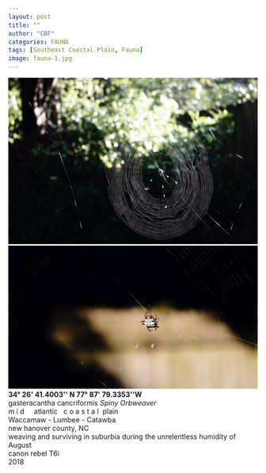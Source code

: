 ```yaml
---
layout: post
title: ""
author: "CBF"
categories: FAUNA
tags: [Southeast Coastal Plain, Fauna]
image: fauna-1.jpg
---
```

![](fauna-3.jpg)
![](fauna-4.jpg)
**34° 26' 41.4003'' N 77° 87' 79.3353''W**<br>
gasteracantha cancriformis  *Spiny Orbweaver*<br> 
m i d &nbsp; &nbsp; atlantic &nbsp; c o a s t a l &nbsp;plain <br>
Waccamaw - Lumbee - Catawba <br>
new hanover county, NC <br>
weaving and surviving in suburbia during the unrelentless humidity of August <br>
canon rebel T6i <br>
2018
